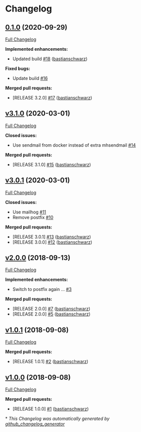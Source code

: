 # Changelog

## [0.1.0](https://github.com/codenamephp/chef.cookbook.localmail/tree/0.1.0) (2020-09-29)

[Full Changelog](https://github.com/codenamephp/chef.cookbook.localmail/compare/v3.1.0...0.1.0)

**Implemented enhancements:**

- Updated build [\#18](https://github.com/codenamephp/chef.cookbook.localmail/pull/18) ([bastianschwarz](https://github.com/bastianschwarz))

**Fixed bugs:**

- Update build [\#16](https://github.com/codenamephp/chef.cookbook.localmail/issues/16)

**Merged pull requests:**

- \[RELEASE 3.2.0\] [\#17](https://github.com/codenamephp/chef.cookbook.localmail/pull/17) ([bastianschwarz](https://github.com/bastianschwarz))

## [v3.1.0](https://github.com/codenamephp/chef.cookbook.localmail/tree/v3.1.0) (2020-03-01)

[Full Changelog](https://github.com/codenamephp/chef.cookbook.localmail/compare/v3.0.1...v3.1.0)

**Closed issues:**

- Use sendmail from docker instead of extra mhsendmail [\#14](https://github.com/codenamephp/chef.cookbook.localmail/issues/14)

**Merged pull requests:**

- \[RELEASE 3.1.0\] [\#15](https://github.com/codenamephp/chef.cookbook.localmail/pull/15) ([bastianschwarz](https://github.com/bastianschwarz))

## [v3.0.1](https://github.com/codenamephp/chef.cookbook.localmail/tree/v3.0.1) (2020-03-01)

[Full Changelog](https://github.com/codenamephp/chef.cookbook.localmail/compare/v2.0.0...v3.0.1)

**Closed issues:**

- Use mailhog [\#11](https://github.com/codenamephp/chef.cookbook.localmail/issues/11)
- Remove postfix [\#10](https://github.com/codenamephp/chef.cookbook.localmail/issues/10)

**Merged pull requests:**

- \[RELEASE 3.0.1\] [\#13](https://github.com/codenamephp/chef.cookbook.localmail/pull/13) ([bastianschwarz](https://github.com/bastianschwarz))
- \[RELEASE 3.0.0\] [\#12](https://github.com/codenamephp/chef.cookbook.localmail/pull/12) ([bastianschwarz](https://github.com/bastianschwarz))

## [v2.0.0](https://github.com/codenamephp/chef.cookbook.localmail/tree/v2.0.0) (2018-09-13)

[Full Changelog](https://github.com/codenamephp/chef.cookbook.localmail/compare/v1.0.1...v2.0.0)

**Implemented enhancements:**

- Switch to postfix again ... [\#3](https://github.com/codenamephp/chef.cookbook.localmail/issues/3)

**Merged pull requests:**

- \[RELEASE 2.0.0\] [\#7](https://github.com/codenamephp/chef.cookbook.localmail/pull/7) ([bastianschwarz](https://github.com/bastianschwarz))
- \[RELEASE 2.0.0\] [\#5](https://github.com/codenamephp/chef.cookbook.localmail/pull/5) ([bastianschwarz](https://github.com/bastianschwarz))

## [v1.0.1](https://github.com/codenamephp/chef.cookbook.localmail/tree/v1.0.1) (2018-09-08)

[Full Changelog](https://github.com/codenamephp/chef.cookbook.localmail/compare/v1.0.0...v1.0.1)

**Merged pull requests:**

- \[RELEASE 1.0.1\] [\#2](https://github.com/codenamephp/chef.cookbook.localmail/pull/2) ([bastianschwarz](https://github.com/bastianschwarz))

## [v1.0.0](https://github.com/codenamephp/chef.cookbook.localmail/tree/v1.0.0) (2018-09-08)

[Full Changelog](https://github.com/codenamephp/chef.cookbook.localmail/compare/783fe4617cb3f3c8aad212ba09018b31f042d54e...v1.0.0)

**Merged pull requests:**

- \[RELEASE 1.0.0\] [\#1](https://github.com/codenamephp/chef.cookbook.localmail/pull/1) ([bastianschwarz](https://github.com/bastianschwarz))



\* *This Changelog was automatically generated by [github_changelog_generator](https://github.com/github-changelog-generator/github-changelog-generator)*
